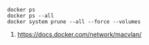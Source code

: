 ```
docker ps
docker ps --all
docker system prune --all --force --volumes
```
1. https://docs.docker.com/network/macvlan/

